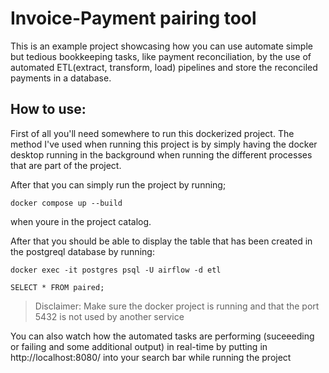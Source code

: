 # Invoice-Payment pairing tool
This is an example project showcasing how you can use automate simple but tedious bookkeeping tasks, like payment reconciliation, by the use of automated ETL(extract, transform, load) pipelines and store the reconciled payments in a database. 


## How to use:
First of all you'll need somewhere to run this dockerized project. The method I've used when running this project is by simply having the docker desktop running in the background when running the different processes that are part of the project.

After that you can simply run the project by running;
```
docker compose up --build
```
when youre in the project catalog. 

After that you should be able to display the table that has been created in the postgreql database by running:
```
docker exec -it postgres psql -U airflow -d etl

SELECT * FROM paired;
```

> Disclaimer: Make sure the docker project is running and that the port 5432 is not used by another service

You can also watch how the automated tasks are performing (suceeeding or failing and some additional output) in real-time by putting in http://localhost:8080/ into your search bar while running the project